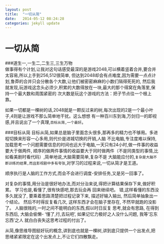 ```yaml
---
layout: post
title:  "一切从简"
date:   2014-05-12 08:24:28
categories: jekyll update
---
```


一切从简
=====

###道生一,一生二,二生三,三生万物  
做事得有个计划,让我对这句话感受最深的是游戏2048,可以横着竖着合并,要合并太容易,所以上手到256,512很简单,
但达到2048却会有点难度,因为需要一点点计划,鲁莽的合并只会分散各个大数,让他们被密密麻麻的小数们隔得死死的,
然后我就发现,玩游戏这念头必须少,积累的大数得放在一块,最大的那个得窝在角落里,保持一个最大数和周围紧密的
次大数是玩这个游戏的方法：把子节点往一个根上靠。

如果一切都是一棵树的话,2048就是一颗反过来的树,每次出现的2是一个最小叶子,4则是让游戏不那么简单地干扰。这么想想
有一种百川东到海,万剑归一的即视感,并且说出了一个真理,`目标从简,一个最好`。  

###目标从简
目标从简,如果总是脑子里面念头很多,那再多的精力也不够用。多进程切换来形容一心多用,则代价是进城切换的开销,人脑
不比电脑,专注度难以保持,加载思考一个问题需要信息的时间也远大于电脑,一天只有24小时,做一件事的收益要大于做两件,
顺序的做两件事情的收益要大于同时做两件（不是同类型的事情,比如看美剧时看代码）,简单地说,大脑需要简单,复杂不是
大脑能应付的,`复杂是大脑不断训练的结果,而且影视剧中多有夸张`,对学习的过程来说,一切从简才是王道。

顺序执行是人脑的工作方式,而会不会进行调度-安排任务,又是另一回事了。

对复杂的事情,用分治是很好地办法,而对分治来说,得把计算结果保存下来,做好积累。 学习也是,看懂了,很有快感吧,那去玩会再
回来继续吧。 错,这样看懂的东西没多久就没了, 要乘着思路清楚把过程记录下来, 描述好输入输出, 然后简单抽象出一个结论。
然后不时得反复看几次, 这样东西才会在脑子里存在, 不然早就跑的没影了。 人脑很贱的,一时之间不能明白的东西,假以时日反复
思考,就会有思路, 在得到东西后, 大脑会偷懒- ‘懂了,行,去玩吧’, 如果记忆力极好之人没什么问题, 我等‘忘东忘西’之人
就白白丧失这思考过程的付出了。

从简,像思维导图挺好玩的概念,讲到底也就是一棵树,讲到底只提供一个出发点,把思绪紧紧限定在这个出发点上,不让它们四散飘走。







